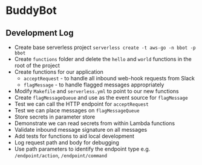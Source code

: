 # BuddyBot

## Development Log

- Create base serverless project `serverless create -t aws-go -n bbot -p bbot`
- Create `functions` folder and delete the `hello` and `world` functions in the root of the project
- Create functions for our application
  - `acceptRequest` - to handle all inbound web-hook requests from Slack
  - `flagMessage` - to handle flagged messages appropriately
- Modify `Makefile` and `serverless.yml` to point to our new functions
- Create `flagMessageQueue` and use as the event source for `flagMessage`
- Test we can call the HTTP endpoint for `acceptRequest`
- Test we can place messages on `flagMessageQueue`
- Store secrets in parameter store
- Demonstrate we can read secrets from within Lambda functions
- Validate inbound message signature on all messages
- Add tests for functions to aid local development
- Log request path and body for debugging
- Use path parameters to identify the endpoint type e.g. `/endpoint/action`, `/endpoint/command`

